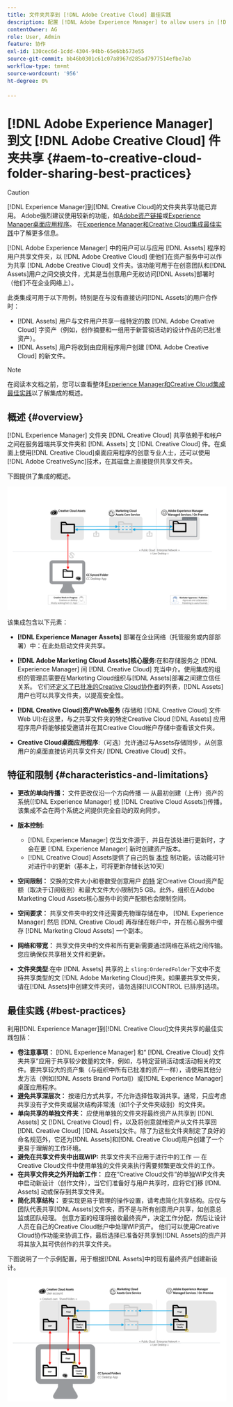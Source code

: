 ```yaml
---
title: 文件夹共享到 [!DNL Adobe Creative Cloud] 最佳实践
description: 配置 [!DNL Adobe Experience Manager] to allow users in [!DNL Experience Manager Assets] 以与Adobe Creative Cloud(CC)用户交换文件夹。
contentOwner: AG
role: User, Admin
feature: 协作
exl-id: 130cec6d-1cdd-4304-94bb-65e6bb573e55
source-git-commit: bb46b0301c61c07a8967d285ad7977514efbe7ab
workflow-type: tm+mt
source-wordcount: '956'
ht-degree: 0%

---
```


# [!DNL Adobe Experience Manager] 到文 [!DNL Adobe Creative Cloud] 件夹共享 {#aem-to-creative-cloud-folder-sharing-best-practices}

>[!CAUTION]
>
>[!DNL Experience Manager]到[!DNL Creative Cloud]的文件夹共享功能已弃用。 Adobe强烈建议使用较新的功能，如[Adobe资产链接](https://helpx.adobe.com/enterprise/admin-guide.html/enterprise/using/adobe-asset-link.ug.html)或[Experience Manager桌面应用程序](https://experienceleague.adobe.com/docs/experience-manager-desktop-app/using/using.html)。 在[Experience Manager和Creative Cloud集成最佳实践](/help/assets/aem-cc-integration-best-practices.md)中了解更多信息。

[!DNL Adobe Experience Manager] 中的用户可以与应用 [!DNL Assets] 程序的用户共享文件夹，以 [!DNL Adobe Creative Cloud] 便他们在资产服务中可以作为共享 [!DNL Adobe Creative Cloud] 文件夹。该功能可用于在创意团队和[!DNL Assets]用户之间交换文件，尤其是当创意用户无权访问[!DNL Assets]部署时（他们不在企业网络上）。

此类集成可用于以下用例，特别是在与没有直接访问[!DNL Assets]的用户合作时：

* [!DNL Assets] 用户与文件用户共享一组特定的数 [!DNL Adobe Creative Cloud] 字资产（例如，创作摘要和一组用于新营销活动的设计作品的已批准资产）。
* [!DNL Assets] 用户将收到由应用程序用户创建 [!DNL Adobe Creative Cloud] 的新文件。

>[!NOTE]
>
>在阅读本文档之前，您可以查看整体[Experience Manager和Creative Cloud集成最佳实践](/help/assets/aem-cc-integration-best-practices.md)以了解集成的概述。

## 概述 {#overview}

[!DNL Experience Manager] 文件夹 [!DNL Creative Cloud] 共享依赖于和帐户之间在服务器端共享文件夹和 [!DNL Assets] 文 [!DNL Creative Cloud] 件。在桌面上使用[!DNL Creative Cloud]桌面应用程序的创意专业人士，还可以使用[!DNL Adobe CreativeSync]技术，在其磁盘上直接提供共享文件夹。

下图提供了集成的概述。

![chlimage_1-179](assets/chlimage_1-406.png)

该集成包含以下元素：

* **[!DNL Experience Manager Assets]** 部署在企业网络（托管服务或内部部署）中：在此处启动文件夹共享。
* **[!DNL Adobe Marketing Cloud Assets]核心服务**:在和存储服务之 [!DNL Experience Manager] 间 [!DNL Creative Cloud] 充当中介。使用集成的组织的管理员需要在Marketing Cloud组织与[!DNL Assets]部署之间建立信任关系。 它们还[定义了已批准的Creative Cloud协作者](https://experienceleague.adobe.com/docs/core-services/interface/assets/t-admin-add-cc-user.html)的列表，[!DNL Assets]用户也可以共享文件夹，以提高安全性。

* **[!DNL Creative Cloud]资产Web服务** (存储和 [!DNL Creative Cloud] 文件Web UI):在这里，与之共享文件夹的特定Creative Cloud [!DNL Assets] 应用程序用户将能够接受邀请并在其Creative Cloud帐户存储中查看该文件夹。
* **Creative Cloud桌面应用程序**:（可选）允许通过与Assets存储同步，从创意用户的桌面直接访问共享文件夹/ [!DNL Creative Cloud] 文件。

## 特征和限制 {#characteristics-and-limitations}

* **更改的单向传播：** 文件更改仅沿一个方向传播 — 从最初创建（上传）资产的系统([!DNL Experience Manager] 或 [!DNL Creative Cloud Assets])传播。该集成不会在两个系统之间提供完全自动的双向同步。
* **版本控制:**

   * [!DNL Experience Manager] 仅当文件源于，并且在该处进行更新时，才会在更 [!DNL Experience Manager] 新时创建资产版本。
   * [!DNL Creative Cloud] Assets提供了自己的版 [本控](https://helpx.adobe.com/creative-cloud/help/versioning-faq.html) 制功能，该功能可针对进行中的更新（基本上，可将更新存储长达10天）

* **空间限制：** 交换的文件大小和卷数受创意用户 [的特](https://helpx.adobe.com/creative-cloud/kb/file-storage-quota.html) 定Creative Cloud资产配额（取决于订阅级别）和最大文件大小限制为5 GB。此外，组织在Adobe Marketing Cloud Assets核心服务中的资产配额也会限制空间。

* **空间要求：** 共享文件夹中的文件还需要先物理存储在中， [!DNL Experience Manager] 然后 [!DNL Creative Cloud] 再存储在帐户中，并在核心服务中缓存 [!DNL Marketing Cloud Assets] 一个副本。
* **网络和带宽：** 共享文件夹中的文件和所有更新需要通过网络在系统之间传输。您应确保仅共享相关文件和更新。
* **文件夹类型**:在中 [!DNL Assets] 共享的上 `sling:OrderedFolder`下文中不支持共享类型的文 [!DNL Adobe Marketing Cloud]件夹。如果要共享文件夹，请在[!DNL Assets]中创建文件夹时，请勿选择[!UICONTROL 已排序]选项。

## 最佳实践 {#best-practices}

利用[!DNL Experience Manager]到[!DNL Creative Cloud]文件夹共享的最佳实践包括：

* **卷注意事项：** [!DNL Experience Manager] 和“ [!DNL Creative Cloud] 文件夹共享”应用于共享较少数量的文件，例如，与特定营销活动或活动相关的文件。要共享较大的资产集（与组织中所有已批准的资产一样），请使用其他分发方法（例如[!DNL Assets Brand Portal]）或[!DNL Experience Manager]桌面应用程序。
* **避免共享深层次：** 按递归方式共享，不允许选择性取消共享。通常，只应考虑共享没有子文件夹或层次结构非常浅（如1个子文件夹级别）的文件夹。
* **单向共享的单独文件夹：** 应使用单独的文件夹将最终资产从共享到 [!DNL Assets] 文 [!DNL Creative Cloud] 件，以及将创意就绪资产从文件共享回 [!DNL Creative Cloud]  [!DNL Assets]文件。除了为这些文件夹制定了良好的命名规范外，它还为[!DNL Assets]和[!DNL Creative Cloud]用户创建了一个更易于理解的工作环境。
* **避免在共享文件夹中出现WIP:** 共享文件夹不应用于进行中的工作 — 在Creative Cloud文件中使用单独的文件夹来执行需要频繁更改文件的工作。
* **在共享文件夹之外开始新工作：** 应在“Creative Cloud文件”的单独WIP文件夹中启动新设计（创作文件），当它们准备好与用户共享时，应将它们移 [!DNL Assets] 动或保存到共享文件夹。
* **简化共享结构：** 要实现更易于管理的操作设置，请考虑简化共享结构。应仅与团队代表共享[!DNL Assets]文件夹，而不是与所有创意用户共享，如创意总监或团队经理。 创意方面的经理将接收最终资产，决定工作分配，然后让设计人员在自己的Creative Cloud帐户中处理WIP资产。 他们可以使用Creative Cloud协作功能来协调工作，最后选择已准备好共享到[!DNL Assets]的资产并将其放入其可供创作的共享文件夹。

下图说明了一个示例配置，用于根据[!DNL Assets]中的现有最终资产创建新设计。

![chlimage_1-180](assets/chlimage_1-407.png)
